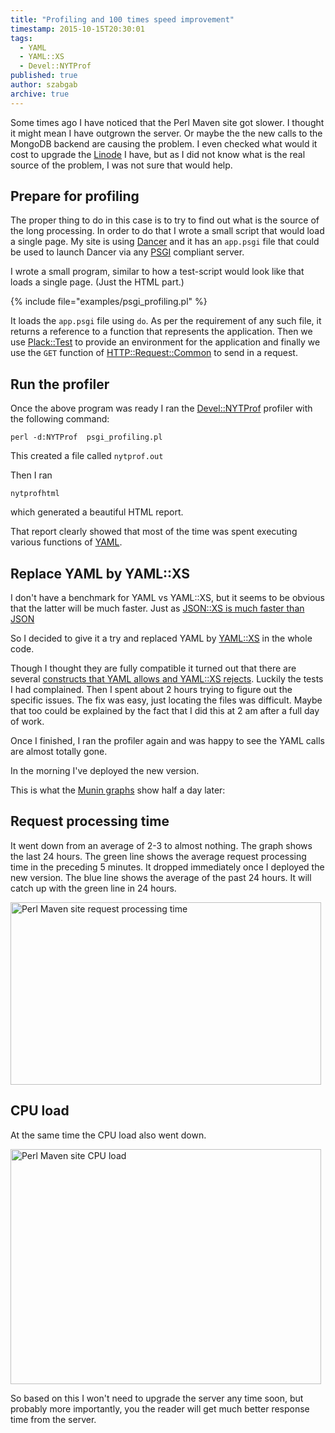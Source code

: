 ```yaml
---
title: "Profiling and 100 times speed improvement"
timestamp: 2015-10-15T20:30:01
tags:
  - YAML
  - YAML::XS
  - Devel::NYTProf
published: true
author: szabgab
archive: true
---
```



Some times ago I have noticed that the Perl Maven site got slower. I thought it might mean I have outgrown the server.
Or maybe the the new calls to the MongoDB backend are causing the problem. I even checked what would it cost
to upgrade the [Linode](/linode) I have, but as I did not know what is the real source of the problem,
I was not sure that would help.


## Prepare for profiling

The proper thing to do in this case is to try to find out what is the source of the long processing.
In order to do that I wrote a small script that would load a single page.
My site is using [Dancer](/dancer) and it has an `app.psgi` file that could be used to launch Dancer
via any [PSGI](/psgi) compliant server.

I wrote a small program, similar to how a test-script would look like that loads a single page. (Just the HTML part.)

{% include file="examples/psgi_profiling.pl" %}

It loads the `app.psgi` file using `do`. As per the requirement of any such file, it returns a reference
to a function that represents the application. Then we use [Plack::Test](https://metacpan.org/pod/Plack::Test)
to provide an environment for the application and finally we use the `GET` function of
[HTTP::Request::Common](https://metacpan.org/pod/HTTP::Request::Common) to send in a request.

## Run the profiler

Once the above program was ready I ran the [Devel::NYTProf](https://metacpan.org/pod/Devel::NYTProf) profiler with
the following command:

```
perl -d:NYTProf  psgi_profiling.pl
```

This created a file called `nytprof.out`

Then I ran

```
nytprofhtml
```

which generated a beautiful HTML report.

That report clearly showed that most of the time was spent executing various functions of
[YAML](https://metacpan.org/pod/YAML).

## Replace YAML by YAML::XS

I don't have a benchmark for YAML vs YAML::XS, but it seems to be obvious that
the latter will be much faster. Just as
[JSON::XS is much faster than JSON](/comparing-the-speed-of-json-decoders)

So I decided to give it a try and replaced YAML by [YAML::XS](https://metacpan.org/pod/YAML::XS)
in the whole code.

Though I thought they are fully compatible it turned out that there are several
[constructs that YAML allows and YAML::XS rejects](/yaml-vs-yaml-xs-inconsistencies). Luckily the tests I had complained.
Then I spent about 2 hours trying to figure out the specific issues. The fix was easy, just locating
the files was difficult. Maybe that too could be explained by the fact that I did this at 2 am
after a full day of work.

Once I finished, I ran the profiler again and was happy to see the YAML calls are almost totally gone.

In the morning I've deployed the new version.

This is what the [Munin graphs](http://munin-monitoring.org/) show half a day later:

## Request processing time

It went down from an average of 2-3 to almost nothing.
The graph shows the last 24 hours. The green line shows the average request processing time in the preceding 5 minutes.
It dropped immediately once I deployed the new version. The blue line shows the average of the past 24 hours. It will
catch up with the green line in 24 hours.

<img src="/img/perl_maven_processing_time_2015_10_15.png" alt="Perl Maven site request processing time" width="497" height="292" />

## CPU load

At the same time the CPU load also went down.

<img src="/img/perl_maven_cpu_usage_2015_10_15.png" alt="Perl Maven site CPU load" width="497" height="376" />

So based on this I won't need to upgrade the server any time soon, but probably more importantly,
you the reader will get much better response time from the server.

